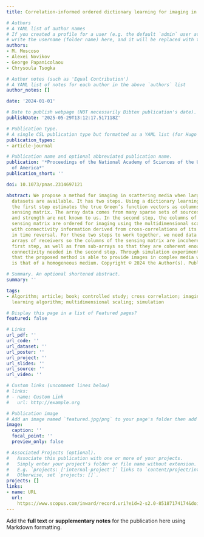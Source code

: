 ```yaml
---
title: Correlation-informed ordered dictionary learning for imaging in complex media

# Authors
# A YAML list of author names
# If you created a profile for a user (e.g. the default `admin` user at `content/authors/admin/`), 
# write the username (folder name) here, and it will be replaced with their full name and linked to their profile.
authors:
- M. Moscoso
- Alexei Novikov
- George Papanicolaou
- Chrysoula Tsogka

# Author notes (such as 'Equal Contribution')
# A YAML list of notes for each author in the above `authors` list
author_notes: []

date: '2024-01-01'

# Date to publish webpage (NOT necessarily Bibtex publication's date).
publishDate: '2025-05-29T13:12:17.517118Z'

# Publication type.
# A single CSL publication type but formatted as a YAML list (for Hugo requirements).
publication_types:
- article-journal

# Publication name and optional abbreviated publication name.
publication: '*Proceedings of the National Academy of Sciences of the United States
  of America*'
publication_short: ''

doi: 10.1073/pnas.2314697121

abstract: We propose a method for imaging in scattering media when large and diverse
  datasets are available. It has two steps. Using a dictionary learning algorithm
  the first step estimates the true Green’s function vectors as columns in an unordered
  sensing matrix. The array data comes from many sparse sets of sources whose location
  and strength are not known to us. In the second step, the columns of the estimated
  sensing matrix are ordered for imaging using the multidimensional scaling algorithm
  with connectivity information derived from cross-correlations of its columns, as
  in time reversal. For these two steps to work together, we need data from large
  arrays of receivers so the columns of the sensing matrix are incoherent for the
  first step, as well as from sub-arrays so that they are coherent enough to obtain
  connectivity needed in the second step. Through simulation experiments, we show
  that the proposed method is able to provide images in complex media whose resolution
  is that of a homogeneous medium. Copyright © 2024 the Author(s). Published by PNAS.

# Summary. An optional shortened abstract.
summary: ''

tags:
- Algorithm; article; book; controlled study; cross correlation; imaging; learning;
  learning algorithm; multidimensional scaling; simulation

# Display this page in a list of Featured pages?
featured: false

# Links
url_pdf: ''
url_code: ''
url_dataset: ''
url_poster: ''
url_project: ''
url_slides: ''
url_source: ''
url_video: ''

# Custom links (uncomment lines below)
# links:
# - name: Custom Link
#   url: http://example.org

# Publication image
# Add an image named `featured.jpg/png` to your page's folder then add a caption below.
image:
  caption: ''
  focal_point: ''
  preview_only: false

# Associated Projects (optional).
#   Associate this publication with one or more of your projects.
#   Simply enter your project's folder or file name without extension.
#   E.g. `projects: ['internal-project']` links to `content/project/internal-project/index.md`.
#   Otherwise, set `projects: []`.
projects: []
links:
- name: URL
  url: 
    https://www.scopus.com/inward/record.uri?eid=2-s2.0-85187174174&doi=10.1073%2fpnas.2314697121&partnerID=40&md5=009229519b5111081f54de6769ffcf6d
---
```


Add the **full text** or **supplementary notes** for the publication here using Markdown formatting.

